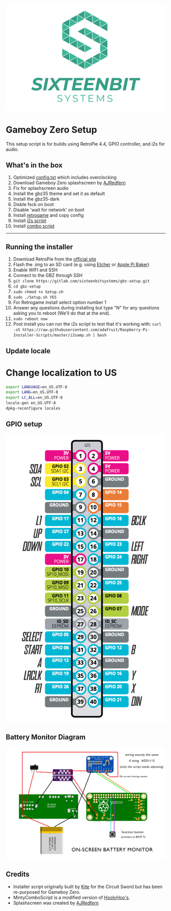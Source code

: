 ![Sixteenbit Systems](images/sixteenbit-logo.png)

# Gameboy Zero Setup

This setup script is for builds using RetroPie 4.4, GPIO controller, and i2s for audio.

## What's in the box

1. Optimized [config.txt](settings/config.txt) which includes overclocking
1. Download Gameboy Zero splashscreen by [AJRedfern](https://www.sudomod.com/forum/viewtopic.php?f=8&t=1440)
1. Fix for splashscreen audio
1. Install the gbz35 theme and set it as default
1. Install the gbz35-dark
1. Disble fsck on boot
1. Disable 'wait for network' on boot
1. Install [retrogame](https://learn.adafruit.com/retro-gaming-with-raspberry-pi/adding-controls-software) and copy config
1. Install [i2s script](https://learn.adafruit.com/adafruit-max98357-i2s-class-d-mono-amp/raspberry-pi-usage)
1. Install [combo script](https://gitlab.com/sixteenbitsystems/gbz-combo-script)

---

## Running the installer

1. Download RetroPie from the [official site](https://retropie.org.uk/download/)
1. Flash the .img to an SD card (e.g. using [Etcher](https://etcher.io/) or [Apple Pi Baker](https://www.tweaking4all.com/software/macosx-software/macosx-apple-pi-baker/))
1. Enable WIFI and SSH
1. Connect to the GBZ through SSH
1. `git clone https://gitlab.com/sixteenbitsystems/gbz-setup.git`
1. `cd gbz-setup`
1. `sudo chmod +x Setup.sh`
1. `sudo ./Setup.sh YES`
1. For Retrogame install select option number 1
1. Answer any questions during installing but type "N" for any questions asking you to reboot (We'll do that at the end).
1. `sudo reboot now`
1. Post install you can run the i2s script to test that it's working with: `curl -sS https://raw.githubusercontent.com/adafruit/Raspberry-Pi-Installer-Scripts/master/i2samp.sh | bash`

## Update locale

# Change localization to US
```bash
export LANGUAGE=en_US.UTF-8
export LANG=en_US.UTF-8
export LC_ALL=en_US.UTF-8
locale-gen en_US.UTF-8
dpkg-reconfigure locales
```

## GPIO setup

![GPIO setup for i2s](images/gpio.png)

## Battery Monitor Diagram

![Battery Monitor Diagram](images/battery-monitor.jpg)

## Credits

- Installer script originally built by [Kite](https://github.com/kiteretro/Circuit-Sword) for the Circuit Sword but has been re-purposed for Gameboy Zero.
- MintyComboScript is a modified version of [HoolyHoo's](https://github.com/HoolyHoo/MintyComboScript).
- Splashscreen was created by [AJRedfern](https://www.sudomod.com/forum/viewtopic.php?f=8&t=1440)